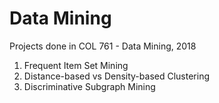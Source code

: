 # Data Mining

Projects done in COL 761 - Data Mining, 2018

1. Frequent Item Set Mining
2. Distance-based vs Density-based Clustering
3. Discriminative Subgraph Mining